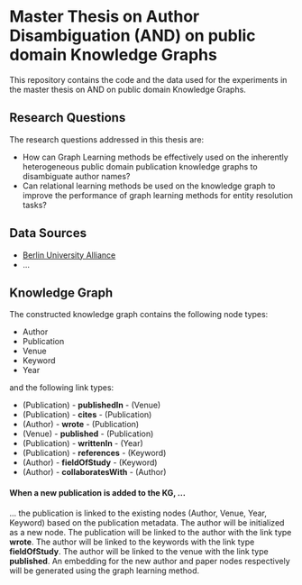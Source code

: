 
# Master Thesis on Author Disambiguation (AND) on public domain Knowledge Graphs
This repository contains the code and the data used for the experiments in the master thesis on AND on public domain Knowledge Graphs.


## Research Questions
The research questions addressed in this thesis are:
- How can Graph Learning methods be effectively used on the inherently heterogeneous public domain publication
knowledge graphs to disambiguate author names?
- Can relational learning methods be used on the knowledge graph to improve the performance of graph learning
methods for entity resolution tasks?

## Data Sources
- [Berlin University Alliance](https://meta4bua.fokus.fraunhofer.de/datasets?locale=en)
- ...

## Knowledge Graph
The constructed knowledge graph contains the following node types:
- Author
- Publication
- Venue
- Keyword
- Year

and the following link types:
- (Publication) - **publishedIn** - (Venue)
- (Publication) - **cites** - (Publication)
- (Author) - **wrote** - (Publication)
- (Venue) - **published** - (Publication)
- (Publication) - **writtenIn** - (Year)
- (Publication) - **references** - (Keyword)
- (Author) - **fieldOfStudy** - (Keyword)
- (Author) - **collaboratesWith** - (Author)

#### When a new publication is added to the KG, ...
... the publication is linked to the existing nodes (Author, Venue, Year, Keyword) based on the publication metadata.
The author will be initialized as a new node.
The publication will be linked to the author with the link type **wrote**.
The author will be linked to the keywords with the link type **fieldOfStudy**.
The author will be linked to the venue with the link type **published**.
An embedding for the new author and paper nodes respectively will be generated using the graph learning method.



